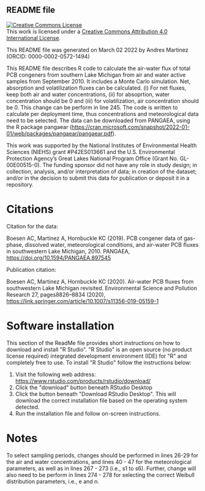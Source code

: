 ## README file

<a rel="license" href="http://creativecommons.org/licenses/by/4.0/"><img alt="Creative Commons License" style="border-width:0" src="https://i.creativecommons.org/l/by/4.0/88x31.png" /></a><br />This work is licensed under a <a rel="license" href="http://creativecommons.org/licenses/by/4.0/">Creative Commons Attribution 4.0 International License</a>.

This README file was generated on March 02 2022 by Andres Martinez (ORCID: 0000-0002-0572-1494)

This README file describes R code to calculate the air-water flux of total PCB congeners from southern Lake Michigan from air and water active samples from September 2010. It includes a Monte Carlo simulation. Net, absorption and volatilization fluxes can be calculated. (i) For net fluxes, keep both air and water concentrations, (ii) for absoprtion, water concentration should be 0 and (iii) for volatilization, air concentration should be 0. This change can be perform in line 245. The code is written to calculate per deployment time, thus concentrations and meteorological data need to be selected. The data can be downloaded from PANGAEA, using the R package pangaear (https://cran.microsoft.com/snapshot/2022-01-01/web/packages/pangaear/pangaear.pdf).

This work was supported by the National Institutes of Environmental Health Sciences (NIEHS) grant #P42ES013661 and the U.S. Environmental Protection Agency’s Great Lakes National Program Office (Grant No. GL-00E00515-0). The funding sponsor did not have any role in study design; in collection, analysis, and/or interpretation of data; in creation of the dataset; and/or in the decision to submit this data for publication or deposit it in a repository.

# Citations

Citation for the data:

Boesen AC, Martinez A, Hornbuckle KC (2019). PCB congener data of gas-phase, dissolved water, meteorological conditions, and air-water PCB fluxes in southwestern Lake Michigan, 2010. PANGAEA, https://doi.org/10.1594/PANGAEA.897545

Publication citation:

Boesen AC, Martinez A, Hornbuckle KC (2020). Air-water PCB fluxes from southwestern Lake Michigan revisited. Environmental Science and Pollution Research 27, pages8826–8834 (2020), https://link.springer.com/article/10.1007/s11356-019-05159-1


# Software installation

This section of the ReadMe file provides short instructions on how to download and install "R Studio".  "R Studio" is an open source (no product license required) integrated development environment (IDE) for "R" and completely free to use.  To install "R Studio" follow the instructions below:

1. Visit the following web address: https://www.rstudio.com/products/rstudio/download/
2. Click the "download" button beneath RStudio Desktop
3. Click the button beneath "Download RStudio Desktop".  This will download the correct installation file based on the operating system detected.
4. Run the installation file and follow on-screen instructions.

# Notes

To select sampling periods, changes should be performed in lines 26-29 for the air and water concentrations, and lines 40 - 47 for the meteorological parameters, as well as in lines 267 - 273 (i.e., s1 to s6). Further, change will also need to be perform in lines 274 - 278 for selecting the correct Weibull distribution parameters, i.e., e and n.

